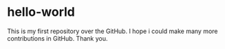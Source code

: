 # hello-world
This is my first repository over the GitHub. I hope i could make many more contributions in GitHub.
Thank you.

